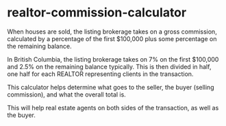 # realtor-commission-calculator

When houses are sold, the listing brokerage takes on a gross commission, calculated by a percentage of the first $100,000 plus some percentage on the remaining balance.

In British Columbia, the listing brokerage takes on 7% on the first $100,000 and 2.5% on the remaining balance typically. This is then divided in half, one half for each REALTOR representing clients in the transaction.

This calculator helps determine what goes to the seller, the buyer (selling commission), and what the overall total is.

This will help real estate agents on both sides of the transaction, as well as the buyer.
